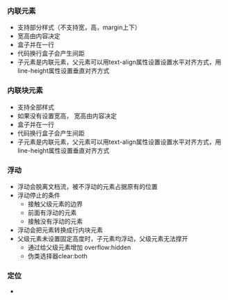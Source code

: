### 内联元素
 -	支持部分样式（不支持宽，高，margin上下）
 -	宽高由内容决定
 - 	盒子并在一行
 -	代码换行盒子会产生间距
 -	子元素是内联元素，父元素可以用text-align属性设置设置水平对齐方式，用line-height属性设置垂直对齐方式

### 内联块元素
 -	支持全部样式
 -	如果没有设置宽高， 宽高由内容决定
 - 	盒子并在一行
 -	代码换行盒子会产生间距
 -	子元素是内联元素，父元素可以用text-align属性设置设置水平对齐方式，用line-height属性设置垂直对齐方式

### 浮动
 -	浮动会脱离文档流，被不浮动的元素占据原有的位置
 - 	浮动停止的条件
 	-	接触父级元素的边界
 	-	前面有浮动的元素
 	-	接触没有浮动的元素
 -	浮动会把元素转换成行内块元素
 -	父级元素未设置固定高度时，子元素均浮动，父级元素无法撑开
 	- 通过给父级元素增加 overflow:hidden
 	- 伪类选择器clear:both

### 定位
 -	
 